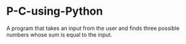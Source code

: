 # P-C-using-Python

A program that takes an input from the user and finds three possible numbers whose sum is equal to the input.
